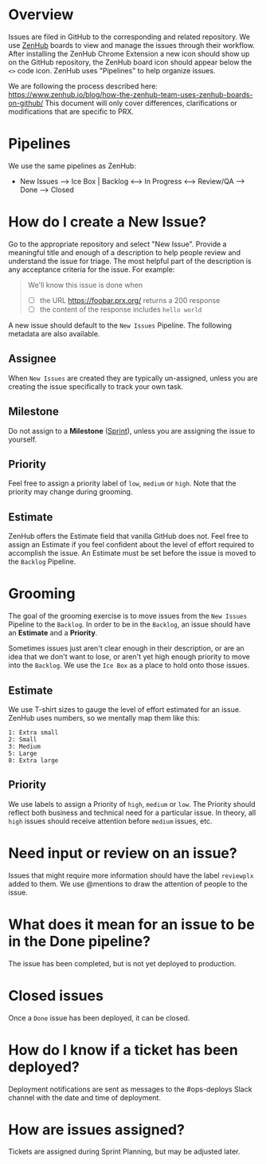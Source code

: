 # Overview
Issues are filed in GitHub to the corresponding and related repository. We use [ZenHub](https://www.zenhub.io/) boards to view and manage the issues through their workflow. After installing the ZenHub Chrome Extension a new icon should show up on the GitHub repository, the ZenHub board icon should appear below the `<>` code icon. ZenHub uses "Pipelines" to help organize issues.

We are following the process described here: https://www.zenhub.io/blog/how-the-zenhub-team-uses-zenhub-boards-on-github/ This document will only cover differences, clarifications or modifications that are specific to PRX.

# Pipelines
We use the same pipelines as ZenHub:
* New Issues --> Ice Box | Backlog <--> In Progress <--> Review/QA --> Done --> Closed

# How do I create a New Issue?
Go to the appropriate repository and select "New Issue". Provide a meaningful title and enough of a description to help people review and understand the issue for triage. The most helpful part of the description is any acceptance criteria for the issue. For example:

> We'll know this issue is done when
>  * [ ] the URL https://foobar.prx.org/ returns a 200 response
>  * [ ] the content of the response includes `hello world`

A new issue should default to the `New Issues` Pipeline. The following metadata are also available.

## Assignee

When `New Issues` are created they are typically un-assigned, unless you are creating the issue specifically to track your own task.

## Milestone

Do not assign to a **Milestone** ([Sprint](Sprints.md)), unless you are assigning the issue to yourself.

## Priority

Feel free to assign a priority label of `low`, `medium` or `high`. Note that the priority may change during grooming.

## Estimate

ZenHub offers the Estimate field that vanilla GitHub does not. Feel free to assign an Estimate if you feel confident about the level of effort required to accomplish the issue. An Estimate must be set before the issue is moved to the `Backlog` Pipeline.

# Grooming

The goal of the grooming exercise is to move issues from the `New Issues` Pipeline to the `Backlog`. In order to be in the `Backlog`, an issue should have an **Estimate** and a **Priority**.

Sometimes issues just aren't clear enough in their description, or are an idea that we don't want to lose, or aren't yet high enough priority to move into the `Backlog`. We use the `Ice Box` as a place to hold onto those issues.

## Estimate
We use T-shirt sizes to gauge the level of effort estimated for an issue. ZenHub uses numbers, so we mentally map them like this:
```
1: Extra small
2: Small
3: Medium
5: Large
8: Extra large
```

## Priority
We use labels to assign a Priority of `high`, `medium` or `low`. The Priority should reflect both business and technical need for a particular issue. In theory, all `high` issues should receive attention before `medium` issues, etc.

# Need input or review on an issue?
Issues that might require more information should have the label `reviewplx` added to them. We use @mentions to draw the attention of people to the issue.

# What does it mean for an issue to be in the Done pipeline?
The issue has been completed, but is not yet deployed to production.

# Closed issues
Once a `Done` issue has been deployed, it can be closed.

# How do I know if a ticket has been deployed?
Deployment notifications are sent as messages to the #ops-deploys Slack channel with the date and time of deployment. 

# How are issues assigned?
Tickets are assigned during Sprint Planning, but may be adjusted later.
